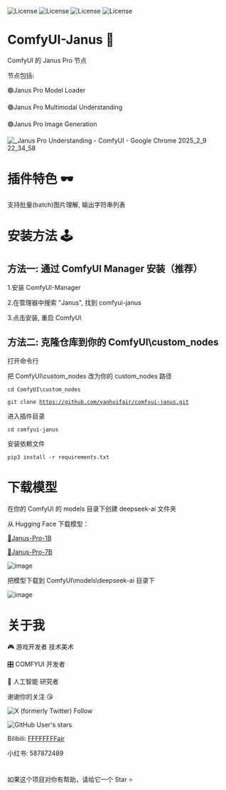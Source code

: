 


![License](https://img.shields.io/badge/license-MIT-brightgreen)
![License](https://img.shields.io/badge/PLUGIN-COMFYUI-informational) 
![License](https://img.shields.io/badge/Code-Python-blue) 
![License](https://img.shields.io/badge/Creator-Fair-orange) 

# ComfyUI-Janus 🎉
ComfyUI 的 Janus Pro 节点

节点包括:

🟢Janus Pro Model Loader

🟢Janus Pro Multimodal Understanding

🟢Janus Pro Image Generation

![_Janus Pro Understanding - ComfyUI - Google Chrome 2025_2_9 22_34_58](https://github.com/user-attachments/assets/739a9381-087c-405c-8513-04d9599bed4f)

# 插件特色 🕶️

支持批量(batch)图片理解, 输出字符串列表

# 安装方法 🕹️

## 方法一: 通过 ComfyUI Manager 安装（推荐）

1.安装 ComfyUI-Manager

2.在管理器中搜索 "Janus", 找到 comfyui-janus

3.点击安装, 重启 ComfyUI

## 方法二: 克隆仓库到你的 ComfyUI\custom_nodes

打开命令行

把 ComfyUI\custom_nodes 改为你的 custom_nodes 路径

<code>cd ComfyUI\custom_nodes</code>

<code>git clone https://github.com/yanhuifair/comfyui-janus.git</code>

进入插件目录

<code>cd comfyui-janus</code>

安装依赖文件

<code>pip3 install -r requirements.txt</code>

# 下载模型

在你的 ComfyUI 的 models 目录下创建 deepseek-ai 文件夹

从 Hugging Face 下载模型：

[🤗Janus-Pro-1B](https://huggingface.co/deepseek-ai/Janus-Pro-1B)

[🤗Janus-Pro-7B](https://huggingface.co/deepseek-ai/Janus-Pro-7B)

![image](https://github.com/user-attachments/assets/ec5b92a7-723b-48dd-92ec-ce299a6b8d8e)


把模型下载到 ComfyUI\models\deepseek-ai 目录下

![image](https://github.com/user-attachments/assets/9cd52d98-7522-4503-8c82-322268d1f85f)


# 关于我

🎮 游戏开发者 技术美术 

🎛️ COMFYUI 开发者

🤖 人工智能 研究者

谢谢你的关注  😘

![X (formerly Twitter) Follow](https://img.shields.io/twitter/follow/realFairyan)

![GitHub User's stars](https://img.shields.io/github/stars/yanhuifair)

Bilibili: [FFFFFFFFair](https://space.bilibili.com/8191887)

小红书: 587872489

# 
如果这个项目对你有帮助，请给它一个 Star ⭐️

